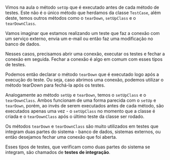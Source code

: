 Vimos na aula o método `setUp` que é executado antes de cada método de testes. Este não é o único método que herdamos da classe `TestCase`, além deste, temos outros métodos como o `tearDown`, `setUpClass` e o `tearDownClass`.

Vamos imaginar que estamos realizando um teste que faz a conexão com um serviço externo, envia um e-mail ou então faz uma modificação no banco de dados.

Nesses casos, precisamos abrir uma conexão, executar os testes e fechar a conexão em seguida. Fechar a conexão é algo em comum com esses tipos de testes.

Podemos então declarar o método `tearDown` que é executado logo após a execução do teste. Ou seja, caso abrimos uma conexão, podemos utilizar o método tearDown para fechá-la após os testes.

Analogamente ao método `setUp` e `tearDown`, temos o `setUpClass` e o `tearDownClass`. Ambos funcionam de uma forma parecida com o `setUp` e `tearDown`, porém, ao invés de serem executados antes de cada método, são executados apenas uma vez - o `setUpClass` no momento que a classe é criada e o `tearDownClass` após o último teste da classe ser rodado.

Os métodos `tearDown` e `tearDownClass` são muito utilizados em testes que integram duas partes do sistema - banco de dados, sistemas externos, ou então desejamos fechar uma conexão que foi aberta.

Esses tipos de testes, que verificam como duas partes do sistema se integram, são chamados de **testes de integração**.